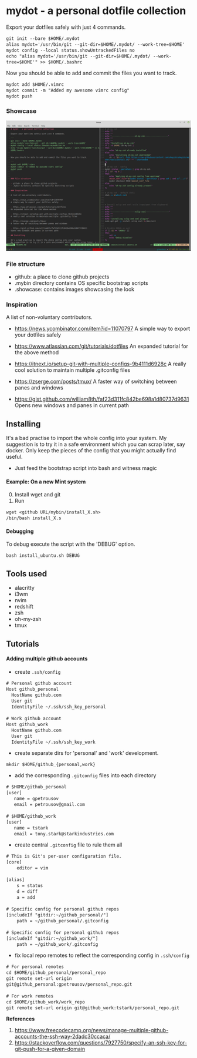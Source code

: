 # mydot - a personal dotfile collection

Export your dotfiles safely with just 4 commands.

```
git init --bare $HOME/.mydot
alias mydot='/usr/bin/git --git-dir=$HOME/.mydot/ --work-tree=$HOME'
mydot config --local status.showUntrackedFiles no
echo "alias mydot='/usr/bin/git --git-dir=$HOME/.mydot/ --work-tree=$HOME'" >> $HOME/.bashrc
```

Now you should be able to add and commit the files you want to track.

```
mydot add $HOME/.vimrc
mydot commit -m "Added my awesome vimrc config"
mydot push
```

### Showcase

![Look showcase](.showcase/img1 "Preview of TMUX, nvim")


### File structure

- github: a place to clone github projects
- .mybin directory contains OS specific bootstrap scripts
- .showcase: contains images showcasing the look

### Inspiration

A list of non-voluntary contributors.

- https://news.ycombinator.com/item?id=11070797
A simple way to export your dotfiles safely

- https://www.atlassian.com/git/tutorials/dotfiles
An expanded tutorial for the above method

- https://itnext.io/setup-git-with-multiple-configs-9b4111d6928c
A really cool solution to maintain multiple .gitconfig files

- https://zserge.com/posts/tmux/
A faster way of switching between panes and windows

- https://gist.github.com/william8th/faf23d311fc842be698a1d80737d9631
Opens new windows and panes in current path

## Installing

It's a bad practise to import the whole config into your system.
My suggestion is to try it in a safe environment which you can scrap later, say docker.
Only keep  the pieces of the config that you might actually find useful.

- Just feed the bootstrap script into bash and witness magic

#### Example: On a new Mint system

0. Install wget and git
1. Run

```
wget <github URL/mybin/install_X.sh>
/bin/bash install_X.s
```

#### Debugging

To debug execute the script with the 'DEBUG' option.

```
bash install_ubuntu.sh DEBUG
```


## Tools used

- alacritty
- i3wm
- nvim
- redshift
- zsh
- oh-my-zsh
- tmux

## Tutorials

#### Adding multiple github accounts
 
 - create `.ssh/config`

 ```
 # Personal github account
Host github_personal
   HostName github.com
   User git
   IdentityFile ~/.ssh/ssh_key_personal

# Work github account
Host github_work
   HostName github.com
   User git
   IdentityFile ~/.ssh/ssh_key_work
 ```

 - create separate dirs for 'personal' and 'work' development.

 ```
 mkdir $HOME/github_{personal,work}
 ```

 - add the corresponding `.gitconfig` files into each directory

 ```
 # $HOME/github_personal
 [user]
	name = gpetrousov
	email = petrousov@gmail.com

 # $HOME/github_work
 [user]
	name = tstark
	email = tony.stark@starkindustries.com
```

- create central `.gitconfig` file to rule them all

```
# This is Git's per-user configuration file.
[core]
	editor = vim

[alias]
	s = status
	d = diff
	a = add

# Specific config for personal github repos
[includeIf "gitdir:~/github_personal/"]
	path = ~/github_personal/.gitconfig

# Specific config for personal github repos
[includeIf "gitdir:~/github_work/"]
	path = ~/github_work/.gitconfig
```

- fix local repo remotes to reflect the corresponding config in `.ssh/config`

```
# For personal remotes
cd $HOME/github_personal/personal_repo
git remote set-url origin git@github_personal:gpetrousov/personal_repo.git

# For work remotes
cd $HOME/github_work/work_repo
git remote set-url origin git@github_work:tstark/personal_repo.git
```

**References**
1. https://www.freecodecamp.org/news/manage-multiple-github-accounts-the-ssh-way-2dadc30ccaca/
2. https://stackoverflow.com/questions/7927750/specify-an-ssh-key-for-git-push-for-a-given-domain

